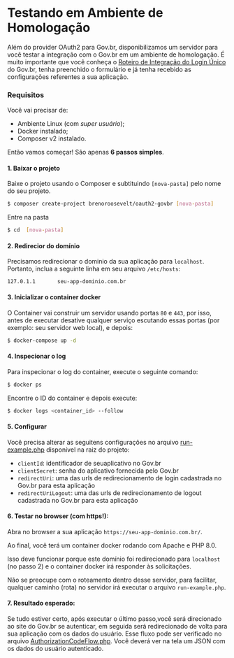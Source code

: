 # Testando em Ambiente de Homologação
Além do provider OAuth2 para Gov.br, disponibilizamos um servidor para você testar a integração com o Gov.br em um ambiente de homologação. 
É muito importante que você conheça o [Roteiro de Integração do Login Único](https://manual-roteiro-integracao-login-unico.servicos.gov.br/pt/stable/index.html) do Gov.br, tenha preenchido o formulário e já tenha recebido as configurações referentes a sua aplicação.

### Requisitos
Você vai precisar de: 
* Ambiente Linux (com _super usuário_);
* Docker instalado;
* Composer v2 instalado.

Então vamos começar! São apenas **6 passos simples**.

#### 1. Baixar o projeto 
Baixe o projeto usando o Composer e subtituindo `[nova-pasta]` pelo nome do seu projeto.
```bash
$ composer create-project brenoroosevelt/oauth2-govbr [nova-pasta]
```
Entre na pasta
```bash
$ cd  [nova-pasta]
```
#### 2. Redirecior do domínio
Precisamos redirecionar o dominio da sua aplicação para `localhost`. Portanto, inclua a seguinte linha em seu arquivo `/etc/hosts`:
```
127.0.1.1       seu-app-dominio.com.br
```
#### 3. Inicializar o container docker
O Container vai construir um servidor usando portas `80` e `443`, por isso, antes de executar desative qualquer serviço escutando essas portas (por exemplo: seu servidor web local), e depois:
```bash
$ docker-compose up -d
```
#### 4. Inspecionar o log
Para inspecionar o log do container, execute o seguinte comando:
```bash
$ docker ps
```
Encontre o ID do container e depois execute:
```bash
$ docker logs <container_id> --follow
```

#### 5. Configurar 
Você precisa alterar as seguitens configurações no arquivo [run-example.php](run-example.php) disponível na raiz do projeto:
* `clientId`: identificador de seuaplicativo no Gov.br
* `clientSecret`: senha do aplicativo fornecida pelo Gov.br
* `redirectUri`: uma das urls de redirecionamento de login cadastrada no Gov.br para esta aplicação
* `redirectUriLogout`: uma das urls de redirecionamento de logout cadastrada no Gov.br para esta aplicação

#### 6. Testar no browser (com https!):
Abra no browser a sua aplicação `https://seu-app-dominio.com.br/`. 

Ao final, você terá um container docker rodando com Apache e PHP 8.0.

Isso deve funcionar porque este domínio foi redirecionado para `localhost` (no passo 2) e o container docker irá responder às solicitações.

Não se preocupe com o roteamento dentro desse servidor, para facilitar, qualquer caminho (rota) no servidor irá executar o arquivo `run-example.php`.

#### 7. Resultado esperado:

Se tudo estiver certo, após executar o último passo,você será direcionado ao site do Gov.br se autenticar, em seguida será redirecionado de volta para sua aplicação com os dados do usuário. Esse fluxo pode ser verificado no arquivo [AuthorizationCodeFlow.php](example/AuthorizationCodeFlow.php). Você deverá ver na tela um JSON com os dados do usuário autenticado.

